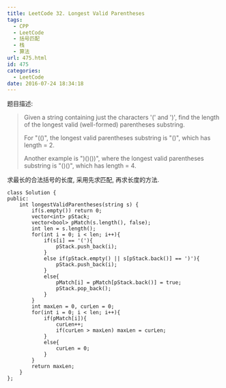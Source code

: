 ```yaml
---
title: LeetCode 32. Longest Valid Parentheses
tags:
  - CPP
  - LeetCode
  - 括号匹配
  - 栈
  - 算法
url: 475.html
id: 475
categories:
  - LeetCode
date: 2016-07-24 18:34:18
---
```

题目描述:

> Given a string containing just the characters '(' and ')', find the length of the longest valid (well-formed) parentheses substring.
> 
> For "(()", the longest valid parentheses substring is "()", which has length = 2.
> 
> Another example is ")()())", where the longest valid parentheses substring is "()()", which has length = 4.

求最长的合法括号的长度, 采用先求匹配, 再求长度的方法.

    class Solution {
    public:
        int longestValidParentheses(string s) {
            if(s.empty()) return 0;
            vector<int> pStack;
            vector<bool> pMatch(s.length(), false);
            int len = s.length();
            for(int i = 0; i < len; i++){
                if(s[i] == '('){
                    pStack.push_back(i);
                }
                else if(pStack.empty() || s[pStack.back()] == ')'){
                    pStack.push_back(i);
                }
                else{
                    pMatch[i] = pMatch[pStack.back()] = true;
                    pStack.pop_back();
                }
            }
            int maxLen = 0, curLen = 0;
            for(int i = 0; i < len; i++){
                if(pMatch[i]){
                    curLen++;
                    if(curLen > maxLen) maxLen = curLen;
                }
                else{
                    curLen = 0;
                }
            }
            return maxLen;
        }
    };